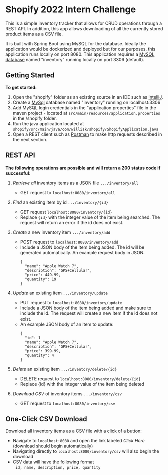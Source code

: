 # Shopify 2022 Intern Challenge

This is a simple inventory tracker that allows for CRUD operations through a REST API. In addition, this app allows downloading of all the currently stored product items as a CSV file. 

It is built with Spring Boot using MySQL for the database. Ideally the application would be dockerized and deployed but for our purposes, this application runs locally on port 8080. This application requires a [MySQL database](https://dev.mysql.com/downloads/mysql/) named "inventory" running locally on port 3306 (default).

## Getting Started
**To get started:**
   1. Open the "shopify" folder as an existing source in an IDE such as [IntelliJ](https://www.jetbrains.com/idea/download/?fromIDE=#section=windows). 
   2. Create a [MySql](https://dev.mysql.com/downloads/mysql/) database named "inventory" running on localhost:3306
   3. Add MySQL login credentials in the "application.properties" file in the maven project - located at    `src/main/resources/application.properties` in the /shopify folder. 
   4. Run the java application located at `shopify/src/main/java/com/willisk/shopify/ShopifyApplication.java`
   5. Open a REST client such as [Postman](https://www.postman.com/downloads/) to make http requests described in the next section.  

## REST API
**The following operations are possible and will return a 200 status code if successful:**

1. *Retrieve all* inventory items as a JSON file `.../inventory/all`
    - GET request to `localhost:8080/inventory/all`


2. *Find* an existing item by id `.../inventory/{id}`
    - GET request `localhost:8080/inventory/{id}`
    - Replace `{id}` with the integer value of the item being searched. The request will return an error if the id does not exist.


4. *Create* a new inventory item `.../inventory/add`
    - POST request to `localhost:8080/inventory/add`
    - Include a JSON body of the item being added. The id will be generated automatically. An example request body in JSON:
      ```
      {
        "name": "Apple Watch 7",
        "description": "GPS+Cellular",
        "price": 449.99,
        "quantity": 19
      }
      ```

3. *Update* an existing item `.../inventory/update`
    - PUT request to `localhost:8080/inventory/update`
    - Include a JSON body of the item being added and make sure to include the id. The request will create a new item if the id does not exist.
    - An example JSON body of an item to update:
      ```
      {
        "id": 1
        "name": "Apple Watch 7",
        "description": "GPS+Cellular",
        "price": 399.99,
        "quantity": 4
      }    
      ```
4. *Delete* an existing item `.../inventory/delete/{id}`
    - DELETE request to `localhost:8080/inventory/delete/{id}`
    - Replace {id} with the integer value of the item being deleted

5. *Download CSV* of inventory items `.../inventory/csv`
    - GET request to `localhost:8080/inventory/csv`

## One-Click CSV Download
Download all inventory items as a CSV file with a click of a button:

- Navigate to `localhost:8080` and open the link labeled *Click Here* (download should begin automatically)
- Navigating directly to `localhost:8080/inventory/csv` will also begin the download
- CSV data will have the following format
      <br/>&nbsp; `id, name, description, price, quantity`
